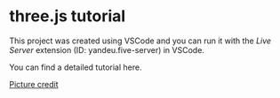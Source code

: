 # three.js tutorial

This project was created using VSCode and you can run it with the *Live Server* extension (ID: yandeu.five-server) in VSCode.

You can find a detailed tutorial here.

[Picture credit](https://www.pexels.com/photo/green-woven-pavement-570047/) 